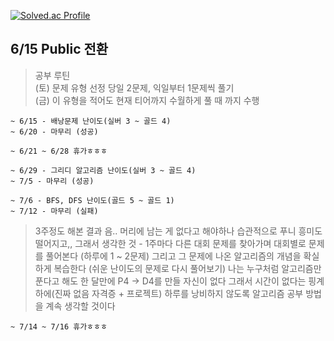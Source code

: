 [![Solved.ac Profile](http://mazassumnida.wtf/api/v2/generate_badge?boj=qetqet910)](https://solved.ac/qetqet910/)
## 6/15 Public 전환
> 공부 루틴 </br>(토) 문제 유형 선정 당일 2문제, 익일부터 1문제씩 풀기 </br> (금) 이 유형을 적어도 현재 티어까지 수월하게 풀 때 까지 수행

```shell
~ 6/15 - 배낭문제 난이도(실버 3 ~ 골드 4) 
~ 6/20 - 마무리 (성공)
```

```shell
~ 6/21 ~ 6/28 휴가ㅎㅎㅎ
```

```shell
~ 6/29 - 그리디 알고리즘 난이도(실버 3 ~ 골드 4)
~ 7/5 - 마무리 (성공)
```

```shell
~ 7/6 - BFS, DFS 난이도(골드 5 ~ 골드 1)
~ 7/12 - 마무리 (실패)

```
> 3주정도 해본 결과 음.. 머리에 남는 게 없다고 해야하나 습관적으로 푸니 흥미도 떨어지고,, 그래서 생각한 것 - 1주마다 다른 대회 문제를 찾아가며 대회별로 문제를 풀어본다 (하루에 1 ~ 2문제) 그리고 그 문제에 나온 알고리즘의 개념을 확실하게 복습한다 (쉬운 난이도의 문제로 다시 풀어보기) 나는 누구처럼 알고리즘만 푼다고 해도 한 달만에 P4 -> D4를 만들 자신이 없다 그래서 시간이 없다는 핑계 하에(진짜 없음 자격증 + 프로젝트) 하루를 낭비하지 않도록 알고리즘 공부 방법을 계속 생각할 것이다

```shell
~ 7/14 ~ 7/16 휴가ㅎㅎㅎ
```
